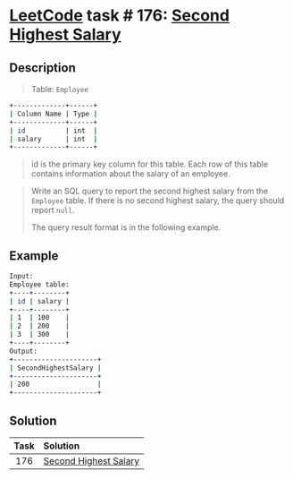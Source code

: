 # [LeetCode][leetcode] task # 176: [Second Highest Salary][task]

Description
-----------

> Table: `Employee`
```sh
+-------------+------+
| Column Name | Type |
+-------------+------+
| id          | int  |
| salary      | int  |
+-------------+------+
```
> id is the primary key column for this table.
> Each row of this table contains information about the salary of an employee.

> Write an SQL query to report the second highest salary from the `Employee` table.
> If there is no second highest salary, the query should report `null`.
> 
> The query result format is in the following example.

Example
-------

```sh
Input: 
Employee table:
+----+--------+
| id | salary |
+----+--------+
| 1  | 100    |
| 2  | 200    |
| 3  | 300    |
+----+--------+
Output: 
+---------------------+
| SecondHighestSalary |
+---------------------+
| 200                 |
+---------------------+
```

Solution
--------

| Task | Solution                          |
|:----:|:----------------------------------|
| 176  | [Second Highest Salary][solution] |


[leetcode]: <http://leetcode.com/>
[task]: <https://leetcode.com/problems/second-highest-salary/>
[solution]: <https://github.com/wellaxis/witalis-jkit/blob/main/module/tasks/src/main/java/com/witalis/jkit/tasks/core/task/leetcode/h2/p176/option/Practice.java>
